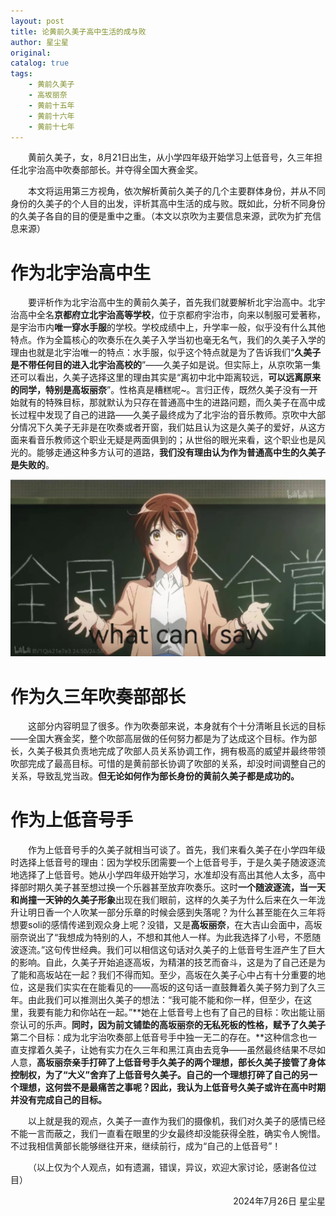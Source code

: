 ```yaml
---
layout: post
title: 论黄前久美子高中生活的成与败
author: 星尘星
original: 
catalog: true
tags:
    - 黄前久美子
    - 高坂丽奈
    - 黄前十五年
    - 黄前十六年
    - 黄前十七年
---
```


&emsp;&emsp;黄前久美子，女，8月21日出生，从小学四年级开始学习上低音号，久三年担任北宇治高中吹奏部部长。并夺得全国大赛金奖。

&emsp;&emsp;本文将运用第三方视角，依次解析黄前久美子的几个主要群体身份，并从不同身份的久美子的个人目的出发，评析其高中生活的成与败。既如此，分析不同身份的久美子各自的目的便是重中之重。（本文以京吹为主要信息来源，武吹为扩充信息来源）

# 作为北宇治高中生

&emsp;&emsp;要评析作为北宇治高中生的黄前久美子，首先我们就要解析北宇治高中。北宇治高中全名**京都府立北宇治高等学校**，位于京都府宇治市，向来以制服可爱著称，是宇治市内**唯一穿水手服**的学校。学校成绩中上，升学率一般，似乎没有什么其他特点。作为全篇核心的吹奏乐在久美子入学当初也毫无名气，我们的久美子入学的理由也就是北宇治唯一的特点：水手服，似乎这个特点就是为了告诉我们“**久美子是不带任何目的进入北宇治高校的**”——久美子如是说。但实际上，从京吹第一集还可以看出，久美子选择这里的理由其实是“离初中北中距离较远，**可以远离原来的同学，特别是高坂丽奈**”。性格真是糟糕呢~。言归正传，既然久美子没有一开始就有的特殊目标，那就默认为只存在普通高中生的进路问题，而久美子在高中成长过程中发现了自己的进路——久美子最终成为了北宇治的音乐教师。京吹中大部分情况下久美子无非是在吹奏或者开窗，我们姑且认为这是久美子的爱好，从这方面来看音乐教师这个职业无疑是两面俱到的；从世俗的眼光来看，这个职业也是风光的。能够走通这种多方认可的道路，**我们没有理由认为作为普通高中生的久美子是失败的**。

![](/images/2024-07-26/图片1.png)

# 作为久三年吹奏部部长

&emsp;&emsp;这部分内容明显了很多。作为吹奏部来说，本身就有个十分清晰且长远的目标——全国大赛金奖，整个吹部高层做的任何努力都是为了达成这个目标。作为部长，久美子极其负责地完成了吹部人员关系协调工作，拥有极高的威望并最终带领吹部完成了最高目标。可惜的是黄前部长协调了吹部的关系，却没时间调整自己的关系，导致乱党当政。**但无论如何作为部长身份的黄前久美子都是成功的。**

# 作为上低音号手

&emsp;&emsp;作为上低音号手的久美子就相当可谈了。首先，我们来看久美子在小学四年级时选择上低音号的理由：因为学校乐团需要一个上低音号手，于是久美子随波逐流地选择了上低音号。她从小学四年级开始学习，水准却没有高出其他人太多，高中择部时期久美子甚至想过换一个乐器甚至放弃吹奏乐。这时**一个随波逐流，当一天和尚撞一天钟的久美子形象**出现在我们眼前，这样的久美子为什么后来在久一年泷升让明日香一个人吹某一部分乐章的时候会感到失落呢？为什么甚至能在久三年将想要soli的感情传递到观众身上呢？没错，又是**高坂丽奈**，在大吉山会面中，高坂丽奈说出了“我想成为特别的人，不想和其他人一样。为此我选择了小号，不愿随波逐流。”这句传世经典。我们可以相信这句话对久美子的上低音号生涯产生了巨大的影响。自此，久美子开始追逐高坂，为精湛的技艺而奋斗，这是为了自己还是为了能和高坂站在一起？我们不得而知。至少，高坂在久美子心中占有十分重要的地位，这是我们实实在在能看见的——高坂的这句话一直鼓舞着久美子努力到了久三年。由此我们可以推测出久美子的想法：“我可能不能和你一样，但至少，在这里，我要有能力和你站在一起。”**她在上低音号上也有了自己的目标：吹出能让丽奈认可的乐声。**同时，因为前文铺垫的高坂丽奈的无私死板的性格，赋予了久美子**第二个目标：成为北宇治吹奏部上低音号手中独一无二的存在。**这种信念也一直支撑着久美子，让她有实力在久三年和黑江真由去竞争——虽然最终结果不尽如人意，**高坂丽奈亲手打碎了上低音号手久美子的两个理想，部长久美子接管了身体控制权，为了“大义”舍弃了上低音号久美子。自己的一个理想打碎了自己的另一个理想，这何尝不是最痛苦之事呢？因此，我认为上低音号久美子或许在高中时期并没有完成自己的目标。**

&emsp;&emsp;以上就是我的观点，久美子一直作为我们的摄像机，我们对久美子的感情已经不能一言而蔽之，我们一直看在眼里的少女最终却没能获得全胜，确实令人惋惜。不过我相信黄部长能够继往开来，继续前行，成为“自己的上低音号”！

&emsp;&emsp;（以上仅为个人观点，如有遗漏，错误，异议，欢迎大家讨论，感谢各位过目）

<div style="text-align:right">
<span>2024年7月26日  星尘星</span>
</div>